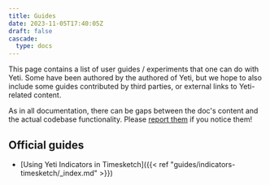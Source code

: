 ```yaml
---
title: Guides
date: 2023-11-05T17:40:05Z
draft: false
cascade:
  type: docs
---
```


This page contains a list of user guides / experiments that one can do with
Yeti. Some have been authored by the authored of Yeti, but we hope to also
include some guides contributed by third parties, or external links to
Yeti-related content.

As in all documentation, there can be gaps between the doc's content and the
actual codebase functionality. Please
[report them](https://github.com/yeti-platform/docs/issues/new) if you notice
them!

## Official guides

- [Using Yeti Indicators in Timesketch]({{< ref "guides/indicators-timesketch/_index.md" >}})
